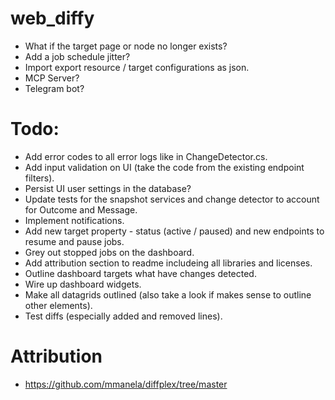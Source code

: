 # web_diffy

- What if the target page or node no longer exists?
- Add a job schedule jitter?
- Import export resource / target configurations as json.
- MCP Server?
- Telegram bot?

# Todo:

- Add error codes to all error logs like in ChangeDetector.cs.
- Add input validation on UI (take the code from the existing endpoint filters).
- Persist UI user settings in the database?
- Update tests for the snapshot services and change detector to account for Outcome and Message.
- Implement notifications.
- Add new target property - status (active / paused) and new endpoints to resume and pause jobs.
- Grey out stopped jobs on the dashboard.
- Add attribution section to readme includeing all libraries and licenses.
- Outline dashboard targets what have changes detected.
- Wire up dashboard widgets.
- Make all datagrids outlined (also take a look if makes sense to outline other elements).
- Test diffs (especially added and removed lines).

# Attribution
- https://github.com/mmanela/diffplex/tree/master